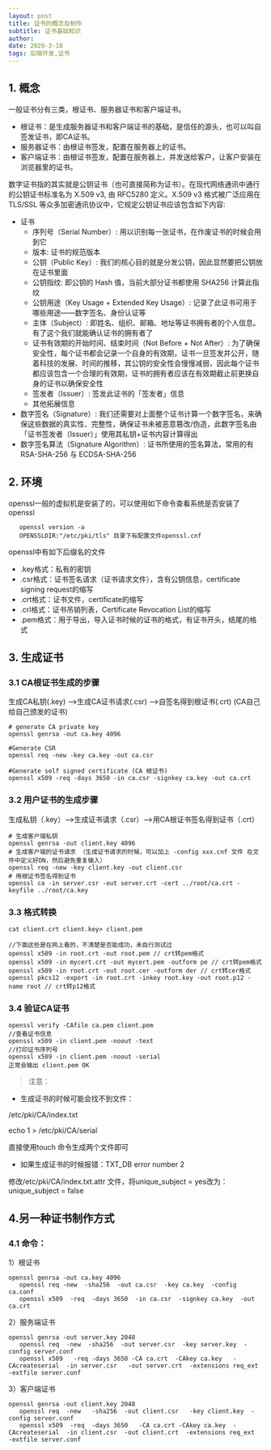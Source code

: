 ```yaml
---
layout: post
title: 证书的概念及制作
subtitle: 证书基础知识
author:
date: 2020-3-18
tags: 后端开发,证书
---
```


## 1. 概念
   一般证书分有三类，根证书、服务器证书和客户端证书。
- 根证书：是生成服务器证书和客户端证书的基础，是信任的源头，也可以叫自签发证书，即CA证书。
- 服务器证书：由根证书签发，配置在服务器上的证书。
- 客户端证书：由根证书签发，配置在服务器上，并发送给客户，让客户安装在浏览器里的证书。

数字证书指的其实就是公钥证书（也可直接简称为证书）。在现代网络通讯中通行的公钥证书标准名为 X.509 v3, 由 RFC5280 定义。X.509 v3 格式被广泛应用在 TLS/SSL 等众多加密通讯协议中，它规定公钥证书应该包含如下内容:
- 证书
  - 序列号（Serial Number）: 用以识别每一张证书，在作废证书的时候会用到它
  - 版本: 证书的规范版本
  - 公钥（Public Key）: 我们的核心目的就是分发公钥，因此显然要把公钥放在证书里面
  - 公钥指纹: 即公钥的 Hash 值，当前大部分证书都使用 SHA256 计算此指纹
  - 公钥用途（Key Usage + Extended Key Usage）: 记录了此证书可用于哪些用途——数字签名、身份认证等
  - 主体（Subject）: 即姓名、组织、邮箱、地址等证书拥有者的个人信息。有了这个我们就能确认证书的拥有者了
  - 证书有效期的开始时间、结束时间（Not Before + Not After）: 为了确保安全性，每个证书都会记录一个自身的有效期，证书一旦签发并公开，随着科技的发展、时间的推移，其公钥的安全性会慢慢减弱，因此每个证书都应该包含一个合理的有效期，证书的拥有者应该在有效期截止前更换自身的证书以确保安全性
  - 签发者（Issuer）: 签发此证书的「签发者」信息
  - 其他拓展信息
- 数字签名（Signature）: 我们还需要对上面整个证书计算一个数字签名，来确保这些数据的真实性、完整性，确保证书未被恶意篡改/伪造，此数字签名由「证书签发者（Issuer）」使用其私钥+证书内容计算得出
- 数字签名算法（Signature Algorithm）: 证书所使用的签名算法，常用的有 RSA-SHA-256 与 ECDSA-SHA-256

## 2. 环境
   openssl一般的虚拟机是安装了的，可以使用如下命令查看系统是否安装了openssl
````shell
   openssl version -a
   OPENSSLDIR:"/etc/pki/tls" 目录下有配置文件openssl.cnf
````
   openssl中有如下后缀名的文件
- .key格式：私有的密钥
- .csr格式：证书签名请求（证书请求文件），含有公钥信息，certificate signing request的缩写
- .crt格式：证书文件，certificate的缩写
- .crl格式：证书吊销列表，Certificate Revocation List的缩写
- .pem格式：用于导出，导入证书时候的证书的格式，有证书开头，结尾的格式

## 3. 生成证书

### 3.1 CA根证书生成的步骤

生成CA私钥(.key)  -->生成CA证书请求(.csr) -->自签名得到根证书(.crt) (CA自己给自己颁发的证书)
```
# generate CA private key
openssl genrsa -out ca.key 4096

#Generate CSR
openssl req -new -key ca.key -out ca.csr

#Generate self signed certificate (CA 根证书)
openssl x509 -req -days 3650 -in ca.csr -signkey ca.key -out ca.crt
````

### 3.2 用户证书的生成步骤
生成私钥（.key）-->生成证书请求（.csr）-->用CA根证书签名得到证书（.crt）

```shell
# 生成客户端私钥
openssl genrsa -out client.key 4096
# 生成客户端的证书请求 （生成证书请求的时候，可以加上 -config xxx.cnf 文件 在文件中定义好DN，然后避免重复输入）
openssl req -new -key client.key -out client.csr
# 用根证书签名得到证书
openssl ca -in server.csr -out server.crt -cert ../root/ca.crt -keyfile ../root/ca.key

```

### 3.3 格式转换
```shell
cat client.crt client.key> client.pem

//下面这些是在网上看的，不清楚是否能成功，未自行测试过
openssl x509 -in root.crt -out root.pem // crt转pem格式
openssl x509 -in mycert.crt -out mycert.pem -outform pe // crt转pem格式
openssl x509 -in root.crt -out root.cer -outform der // crt转cer格式
openssl pkcs12 -export -in root.crt -inkey root.key -out root.p12 -name root // crt转p12格式

```

### 3.4 验证CA证书
```shell
openssl verify -CAfile ca.pem client.pem
//查看证书信息
openssl x509 -in client.pem -noout -text
//打印证书序列号
openssl x509 -in client.pem -noout -serial
正常会输出 client.pem OK

```

>注意：
- 生成证书的时候可能会找不到文件：

/etc/pki/CA/index.txt

echo 1 > /etc/pki/CA/serial

直接使用touch 命令生成两个文件即可

- 如果生成证书的时候报错：TXT_DB error number 2

修改/etc/pki/CA/index.txt.attr 文件，将unique_subject = yes改为： unique_subject = false

## 4.另一种证书制作方式

### 4.1 命令：
1）根证书
```shell
openssl genrsa -out ca.key 4096
   openssl req -new  -sha256  -out ca.csr  -key ca.key  -config ca.conf
   openssl x509  -req  -days 3650  -in ca.csr  -signkey ca.key  -out ca.crt
```
   
2）服务端证书
```shell
openssl genrsa -out server.key 2048
   openssl req  -new  -sha256  -out server.csr  -key server.key  -config server.conf
   openssl x509   -req -days 3650 -CA ca.crt  -CAkey ca.key   -CAcreateserial  -in server.csr   -out server.crt  -extensions req_ext  -extfile server.conf
```

3）客户端证书
```shell
openssl genrsa -out client.key 2048
   openssl req  -new   -sha256  -out client.csr   -key client.key  -config server.conf
   openssl x509  -req  -days 3650   -CA ca.crt -CAkey ca.key  -CAcreateserial  -in client.csr  -out client.crt  -extensions req_ext  -extfile server.conf 

```
